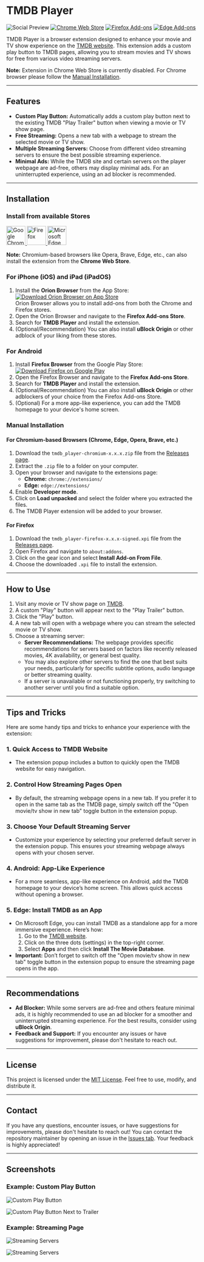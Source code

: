 # TMDB Player

![Social Preview](assets/socialpreview/socialpreview.png)
[![Chrome Web Store](https://img.shields.io/badge/Chrome_Web_Store-Install-yellow?logo=google-chrome&logoColor=white)](https://chromewebstore.google.com/detail/jomgiognkiagcgfhnbajhkdccmmmmphk) [![Firefox Add-ons](https://img.shields.io/badge/Firefox_Add_ons-Install-orange?logo=firefox-browser&logoColor=white)](https://addons.mozilla.org/firefox/addon/tmdb-player/) [![Edge Add-ons](https://img.shields.io/badge/Edge_Add_ons-Install-blue?logo=microsoft-edge&logoColor=white)](https://microsoftedge.microsoft.com/addons/detail/nioipgkkpacjdknpkochdpbhkcgefopi)

TMDB Player is a browser extension designed to enhance your movie and TV show experience on the [TMDB website](https://www.themoviedb.org/). This extension adds a custom play button to TMDB pages, allowing you to stream movies and TV shows for free from various video streaming servers.

**Note:** Extension in Chrome Web Store is currently disabled. For Chrome browser please follow the [Manual Installation](#manual-installation).

---

## Features

- **Custom Play Button:** Automatically adds a custom play button next to the existing TMDB "Play Trailer" button when viewing a movie or TV show page.
- **Free Streaming:** Opens a new tab with a webpage to stream the selected movie or TV show.
- **Multiple Streaming Servers:** Choose from different video streaming servers to ensure the best possible streaming experience.
- **Minimal Ads:** While the TMDB site and certain servers on the player webpage are ad-free, others may display minimal ads. For an uninterrupted experience, using an ad blocker is recommended.

---

## Installation

### Install from available Stores

<a href="https://chromewebstore.google.com/detail/jomgiognkiagcgfhnbajhkdccmmmmphk" target="_blank">
 <img src="https://user-images.githubusercontent.com/585534/107280622-91a8ea80-6a26-11eb-8d07-77c548b28665.png" alt="Google Chrome" height="50px" >
</a>

<a href="https://addons.mozilla.org/en-US/firefox/addon/tmdb-player/" target="_blank">
 <img src="https://blog.mozilla.org/addons/files/2015/11/get-the-addon.png" alt="Firefox" height="50px" >
</a>

<a href="https://microsoftedge.microsoft.com/addons/detail/nioipgkkpacjdknpkochdpbhkcgefopi" target="_blank">
 <img src="https://developer.microsoft.com/store/badges/images/English_get-it-from-MS.png" alt="Microsoft Edge" height="50px" >
</a>

**Note:** Chromium-based browsers like Opera, Brave, Edge, etc., can also install the extension from the **Chrome Web Store**.

### For iPhone (iOS) and iPad (iPadOS)

1. Install the **Orion Browser** from the App Store:  
   [![Download Orion Browser on App Store](https://img.shields.io/badge/Download_Orion_Browser-007AFF?logo=app-store&logoColor=white)](https://apps.apple.com/us/app/orion-browser-by-kagi/id1484498200)  
   Orion Browser allows you to install add-ons from both the Chrome and Firefox stores.
2. Open the Orion Browser and navigate to the **Firefox Add-ons Store**.
3. Search for **TMDB Player** and install the extension.
4. (Optional/Recommendation) You can also install **uBlock Origin** or other adblock of your liking from these stores.

### For Android

1. Install **Firefox Browser** from the Google Play Store:  
   [![Download Firefox on Google Play](https://img.shields.io/badge/Download_Firefox-4285F4?logo=google-play&logoColor=white)](https://play.google.com/store/apps/details?id=org.mozilla.firefox)  
2. Open the Firefox Browser and navigate to the **Firefox Add-ons Store**.
3. Search for **TMDB Player** and install the extension.
4. (Optional/Recommendation) You can also install **uBlock Origin** or other adblockers of your choice from the Firefox Add-ons Store.
5. (Optional) For a more app-like experience, you can add the TMDB homepage to your device's home screen.

### Manual Installation

#### For Chromium-based Browsers (Chrome, Edge, Opera, Brave, etc.)
1. Download the `tmdb_player-chromium-x.x.x.zip` file from the [Releases page](https://github.com/TomasTNunes/TMDB-Player/releases).
2. Extract the `.zip` file to a folder on your computer.
3. Open your browser and navigate to the extensions page:
   - **Chrome:** `chrome://extensions/`
   - **Edge:** `edge://extensions/`
4. Enable **Developer mode**.
5. Click on **Load unpacked** and select the folder where you extracted the files.
6. The TMDB Player extension will be added to your browser.

#### For Firefox
1. Download the `tmdb_player-firefox-x.x.x-signed.xpi` file from the [Releases page](https://github.com/TomasTNunes/TMDB-Player/releases).
2. Open Firefox and navigate to `about:addons`.
3. Click on the gear icon and select **Install Add-on From File**.
4. Choose the downloaded `.xpi` file to install the extension.

---

## How to Use

1. Visit any movie or TV show page on [TMDB](https://www.themoviedb.org/).
2. A custom "Play" button will appear next to the "Play Trailer" button.
3. Click the "Play" button.
4. A new tab will open with a webpage where you can stream the selected movie or TV show.
5. Choose a streaming server:
   - **Server Recommendations:** The webpage provides specific recommendations for servers based on factors like recently released movies, 4K availability, or general best quality.
   - You may also explore other servers to find the one that best suits your needs, particularly for specific subtitle options, audio language or better streaming quality.
   - If a server is unavailable or not functioning properly, try switching to another server until you find a suitable option.

---

## Tips and Tricks

Here are some handy tips and tricks to enhance your experience with the extension:

### 1. Quick Access to TMDB Website  
- The extension popup includes a button to quickly open the TMDB website for easy navigation.  

### 2. Control How Streaming Pages Open  
- By default, the streaming webpage opens in a new tab. If you prefer it to open in the same tab as the TMDB page, simply switch off the "Open movie/tv show in new tab" toggle button in the extension popup.  

### 3. Choose Your Default Streaming Server  
- Customize your experience by selecting your preferred default server in the extension popup. This ensures your streaming webpage always opens with your chosen server.  

### 4. Android: App-Like Experience  
- For a more seamless, app-like experience on Android, add the TMDB homepage to your device’s home screen. This allows quick access without opening a browser.  

### 5. Edge: Install TMDB as an App  
- On Microsoft Edge, you can install TMDB as a standalone app for a more immersive experience. Here’s how:  
  1. Go to the [TMDB website](https://www.themoviedb.org/).  
  2. Click on the three dots (settings) in the top-right corner.  
  3. Select **Apps** and then click **Install The Movie Database**.  
- **Important:** Don’t forget to switch off the "Open movie/tv show in new tab" toggle button in the extension popup to ensure the streaming page opens in the app.  

---

## Recommendations

- **Ad Blocker:** While some servers are ad-free and others feature minimal ads, it is highly recommended to use an ad blocker for a smoother and uninterrupted streaming experience. For the best results, consider using **uBlock Origin**.
- **Feedback and Support:** If you encounter any issues or have suggestions for improvement, please don't hesitate to reach out.

---

## License

This project is licensed under the [MIT License](/LICENSE). Feel free to use, modify, and distribute it.

---

## Contact

If you have any questions, encounter issues, or have suggestions for improvements, please don't hesitate to reach out! You can contact the repository maintainer by opening an issue in the [Issues tab](https://github.com/TomasTNunes/TMDB-Player/issues). Your feedback is highly appreciated!

---

## Screenshots

### Example: Custom Play Button

![Custom Play Button](assets/screenshots/movieButton.png)

![Custom Play Button Next to Trailer](assets/screenshots/tvShowButton.png)

### Example: Streaming Page

![Streaming Servers](assets/screenshots/player_movie.png)

![Streaming Servers](assets/screenshots/player_show.png)
